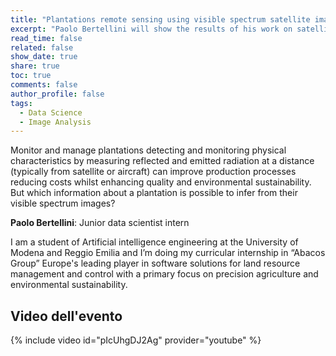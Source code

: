 ```yaml
---
title: "Plantations remote sensing using visible spectrum satellite images"
excerpt: "Paolo Bertellini will show the results of his work on satellite images for plantations detection and monitoring"
read_time: false
related: false
show_date: true
share: true
toc: true
comments: false
author_profile: false
tags:
  - Data Science
  - Image Analysis
---
```


Monitor and manage plantations detecting and monitoring physical characteristics by measuring reflected and emitted radiation at a distance (typically from satellite or aircraft) can improve production processes reducing costs whilst enhancing quality and environmental sustainability. But which information about a plantation is possible to infer from their visible spectrum images? 

**Paolo Bertellini**: Junior data scientist intern 

I am a student of Artificial intelligence engineering at the University of Modena and Reggio Emilia and I’m doing my curricular internship in “Abacos Group” Europe's leading player in software solutions for land resource management and control with a primary focus on precision agriculture and environmental sustainability.

## Video dell'evento

{% include video id="pIcUhgDJ2Ag" provider="youtube" %}
